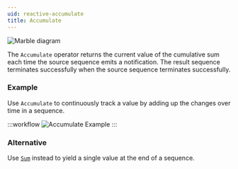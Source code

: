 ```yaml
---
uid: reactive-accumulate
title: Accumulate
---
```


![Marble diagram](~/images/reactive-accumulate.svg)

The `Accumulate` operator returns the current value of the cumulative sum each time the source sequence emits a notification. The result sequence terminates successfully when the source sequence terminates successfully.

### Example

Use `Accumulate` to continuously track a value by adding up the changes over time in a sequence.

:::workflow
![Accumulate Example](../workflows/reactive-accumulate-example.bonsai)
:::

### Alternative

Use [`Sum`](xref:Bonsai.Reactive.Sum) instead to yield a single value at the end of a sequence.